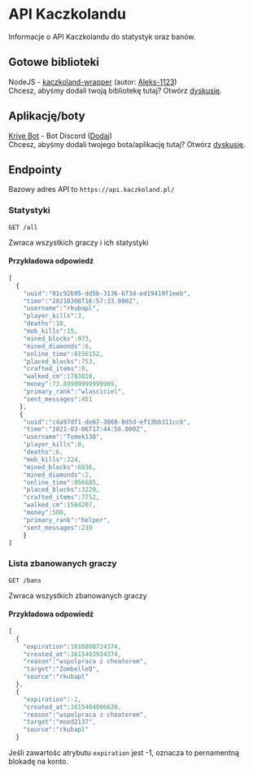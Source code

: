 # API Kaczkolandu
Informacje o API Kaczkolandu do statystyk oraz banów.
## Gotowe biblioteki
NodeJS - [kaczkoland-wrapper](https://github.com/kaczkoland/kaczkoland-wrapper) (autor: [Aleks-1123](https://github.com/Aleks-1123))<br>
Chcesz, abyśmy dodali twoją bibliotekę tutaj? Otwórz [dyskusję](https://github.com/kaczkoland/api/discussions/categories/twoja-biblioteka-aplikacja-z-api).
## Aplikację/boty
[Krive Bot](https://krivebot.tk) - Bot Discord ([Dodaj](https://discord.com/oauth2/authorize?client_id=804694672806379521&scope=bot))<br>
Chcesz, abyśmy dodali twojego bota/aplikację tutaj? Otwórz [dyskusję](https://github.com/kaczkoland/api/discussions/categories/twoja-biblioteka-aplikacja-z-api).
## Endpointy
Bazowy adres API to `https://api.kaczkoland.pl/`
### Statystyki
```http
GET /all
```
Zwraca wszystkich graczy i ich statystyki
#### Przykładowa odpowiedź
```javascript
[
  {
    "uuid":"01c92b95-dd5b-3136-b73d-ed19419f1eeb", 
    "time":"20210306T16:57:33.000Z",
    "username":"rkubapl",
    "player_kills":3,
    "deaths":10,
    "mob_kills":15,
    "mined_blocks":973,
    "mined_diamonds":6,
    "online_time":6156152,
    "placed_blocks":753,
    "crafted_items":0,
    "walked_cm":1783810,
    "money":73.89999999999999,
    "primary_rank":"wlasciciel",
    "sent_messages":451
   },
   {
    "uuid":"c4a97df1-de67-3660-8d5d-ef13bb311cc6",
    "time":"2021-03-06T17:44:56.000Z",
    "username":"Tomek130",
    "player_kills":0,
    "deaths":6,
    "mob_kills":224,
    "mined_blocks":6036,
    "mined_diamonds":2,
    "online_time":856685,
    "placed_blocks":3229,
    "crafted_items":7752,
    "walked_cm":1564207,
    "money":500,
    "primary_rank":"helper",
    "sent_messages":239
    }
]
```
### Lista zbanowanych graczy
```http
GET /bans
```
Zwraca wszystkich zbanowanych graczy
#### Przykładowa odpowiedź
```javascript
[
  {
    "expiration":1616008724374,
    "created_at":1615403924374,
    "reason":"wspolpraca z cheaterem",
    "target":"ZombelleQ",
    "source":"rkubapl"
  },
  {
    "expiration":-1,
    "created_at":1615404006620,
    "reason":"wspolpraca z cheaterem",
    "target":"mood2137",
    "source":"rkubapl"
  }
```
Jeśli zawartośc atrybutu `expiration` jest -1, oznacza to pernamentną blokadę na konto.
